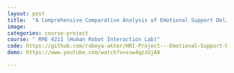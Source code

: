 ```yaml
---
layout: post
title:  "A Comprehensive Comparative Analysis of Emotional Support Delivery by NAO Robots and Humans Across Varied Emotional States"
image: 
categories: course-project
course: " RME 4211 (Human Robot Interaction Lab)"
code: https://github.com/rabeya-akter/HRI-Project---Emotional-Support-by-NAO-Robot
demo: https://www.youtube.com/watch?v=ssw4qzzGjA8

---
```


